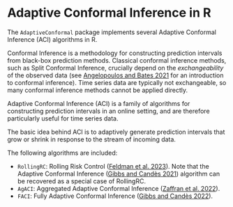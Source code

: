 # Adaptive Conformal Inference in R

The `AdaptiveConformal` package implements several Adaptive Conformal
Inference (ACI) algorithms in R.

Conformal Inference is a methodology for constructing prediction intervals from black-box prediction methods.
Classical conformal inference methods, such as Split Conformal Inference, crucially depend on the _exchangeability_ of the observed data (see [Angelopoulos and Bates 2021](https://arxiv.org/abs/2107.07511) for an introduction to conformal inference). Time series data are typically not exchangeable, so many conformal inference methods cannot be applied directly.

Adaptive Conformal Inference (ACI) is a family of algorithms for constructing prediction intervals in an online setting, and are therefore particularly useful for time series data.

The basic idea behind ACI is to adaptively generate prediction intervals that grow or shrink in response to the stream of incoming data.

The following algorithms are included:
- `RollingRC`: Rolling Risk Control ([Feldman et al. 2023](https://arxiv.org/abs/2205.09095)). Note that the Adaptive Conformal Inference ([Gibbs and Candès 2021](https://arxiv.org/abs/2106.00170)) algorithm can be recovered as a special case of RollingRC.
- `AgACI`: Aggregated Adaptive Conformal Inference ([Zaffran et al. 2022](https://proceedings.mlr.press/v162/zaffran22a.html)).
- `FACI`: Fully Adaptive Conformal Inference ([Gibbs and Candès 2022](https://arxiv.org/abs/2208.08401)).
